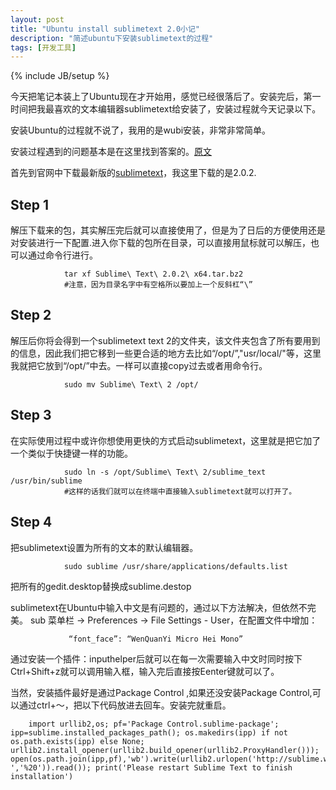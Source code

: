 ```yaml
---
layout: post
title: "Ubuntu install sublimetext 2.0小记"
description: "简述ubuntu下安装sublimetext的过程"
tags: [开发工具]
---
```

{% include JB/setup %}


今天把笔记本装上了Ubuntu现在才开始用，感觉已经很落后了。安装完后，第一时间把我最喜欢的文本编辑器sublimetext给安装了，安装过程就今天记录以下。

安装Ubuntu的过程就不说了，我用的是wubi安装，非常非常简单。

安装过程遇到的问题基本是在这里找到答案的。[原文](http://www.technoreply.com/how-to-install-sublime-text-2-on-ubuntu-12-04-unity/)

首先到官网中下载最新版的[sublimetext](http://www.sublimetext.com/2)，我这里下载的是2.0.2.

## Step 1
解压下载来的包，其实解压完后就可以直接使用了，但是为了日后的方便使用还是对安装进行一下配置.进入你下载的包所在目录，可以直接用鼠标就可以解压，也可以通过命令行进行。

                tar xf Sublime\ Text\ 2.0.2\ x64.tar.bz2
                #注意，因为目录名字中有空格所以要加上一个反斜杠“\”

##  Step 2
解压后你将会得到一个sublimetext text 2的文件夹，该文件夹包含了所有要用到的信息，因此我们把它移到一些更合适的地方去比如“/opt/”,"usr/local/"等，这里我就把它放到“/opt/”中去。一样可以直接copy过去或者用命令行。

                sudo mv Sublime\ Text\ 2 /opt/

## Step 3
在实际使用过程中或许你想使用更快的方式启动sublimetext，这里就是把它加了一个类似于快捷键一样的功能。

                sudo ln -s /opt/Sublime\ Text\ 2/sublime_text /usr/bin/sublime
                #这样的话我们就可以在终端中直接输入sublimetext就可以打开了。

## Step 4
把sublimetext设置为所有的文本的默认编辑器。

                sudo sublime /usr/share/applications/defaults.list

把所有的gedit.desktop替换成sublime.destop

sublimetext在Ubuntu中输入中文是有问题的，通过以下方法解决，但依然不完美。
sub
菜单栏 -> Preferences -> File Settings - User，在配置文件中增加：
                
                 “font_face”: “WenQuanYi Micro Hei Mono”

通过安装一个插件：inputhelper后就可以在每一次需要输入中文时同时按下Ctrl+Shift+z就可以调用输入框，输入完后直接按Eenter键就可以了。

当然，安装插件最好是通过Package Control ,如果还没安装Package Control,可以通过ctrl+～，把以下代码放进去回车。安装完就重启。

		import urllib2,os; pf='Package Control.sublime-package'; ipp=sublime.installed_packages_path(); os.makedirs(ipp) if not os.path.exists(ipp) else None; urllib2.install_opener(urllib2.build_opener(urllib2.ProxyHandler())); open(os.path.join(ipp,pf),'wb').write(urllib2.urlopen('http://sublime.wbond.net/'+pf.replace(' ','%20')).read()); print('Please restart Sublime Text to finish installation')
